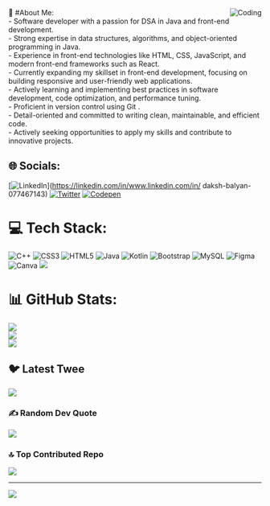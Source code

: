 
<img align="right" alt="Coding" width="" src="https://media1.giphy.com/media/qgQUggAC3Pfv687qPC/giphy.gif">
 💫 #About Me:
<br>- Software developer with a passion for DSA in Java and front-end development.<br>- Strong expertise in data structures, algorithms, and object-oriented programming in Java.<br>- Experience in front-end technologies like HTML, CSS, JavaScript, and modern front-end frameworks such as React.<br>- Currently expanding my skillset in front-end development, focusing on building responsive and user-friendly web applications.<br>- Actively learning and implementing best practices in software development, code optimization, and performance tuning.<br>- Proficient in version control using Git .<br>- Detail-oriented and committed to writing clean, maintainable, and efficient code.<br>- Actively seeking opportunities to apply my skills and contribute to innovative projects.


## 🌐 Socials:
[![LinkedIn](https://img.shields.io/badge/LinkedIn-%230077B5.svg?logo=linkedin&logoColor=white)](https://linkedin.com/in/www.linkedin.com/in/ daksh-balyan-077467143) [![Twitter](https://img.shields.io/badge/Twitter-%231DA1F2.svg?logo=Twitter&logoColor=white)](https://twitter.com/@DakshBalyan7) [![Codepen](https://img.shields.io/badge/Codepen-000000?style=for-the-badge&logo=codepen&logoColor=white)](https://codepen.io/@dakkycoder24) 

# 💻 Tech Stack:
![C++](https://img.shields.io/badge/c++-%2300599C.svg?style=for-the-badge&logo=c%2B%2B&logoColor=white) ![CSS3](https://img.shields.io/badge/css3-%231572B6.svg?style=for-the-badge&logo=css3&logoColor=white) ![HTML5](https://img.shields.io/badge/html5-%23E34F26.svg?style=for-the-badge&logo=html5&logoColor=white) ![Java](https://img.shields.io/badge/java-%23ED8B00.svg?style=for-the-badge&logo=java&logoColor=white) ![Kotlin](https://img.shields.io/badge/kotlin-%230095D5.svg?style=for-the-badge&logo=kotlin&logoColor=white) ![Bootstrap](https://img.shields.io/badge/bootstrap-%23563D7C.svg?style=for-the-badge&logo=bootstrap&logoColor=white) ![MySQL](https://img.shields.io/badge/mysql-%2300f.svg?style=for-the-badge&logo=mysql&logoColor=white) 	![Figma](https://img.shields.io/badge/figma-%23F24E1E.svg?style=for-the-badge&logo=figma&logoColor=white) ![Canva](https://img.shields.io/badge/Canva-%2300C4CC.svg?style=for-the-badge&logo=Canva&logoColor=white)
<img  src="https://holopin.me/hacker23">
# 📊 GitHub Stats:
![](https://github-readme-stats.vercel.app/api?username=DakshBalyan-Coder&theme=radical&hide_border=false&include_all_commits=true&count_private=false)<br/>
![](https://github-readme-streak-stats.herokuapp.com/?user=DakshBalyan-Coder&theme=radical&hide_border=false)<br/>
![](https://github-readme-stats.vercel.app/api/top-langs/?username=DakshBalyan-Coder&theme=radical&hide_border=false&include_all_commits=true&count_private=false&layout=compact)



## 🐦 Latest Twee
[![](https://gtce.itsvg.in/api?username=@DakshBalyan7)](https://github.com/VishwaGauravIn/github-twitter-card-embed)

### ✍️ Random Dev Quote
![](https://quotes-github-readme.vercel.app/api?type=horizontal&theme=radical)

### 🔝 Top Contributed Repo
![](https://github-contributor-stats.vercel.app/api?username=DakshBalyan-Coder&limit=5&theme=radical&combine_all_yearly_contributions=true)

---
[![](https://visitcount.itsvg.in/api?id=DakshBalyan-Coder&icon=0&color=0)](https://visitcount.itsvg.in)

<!-- Proudly created with GPRM ( https://gprm.itsvg.in ) -->
